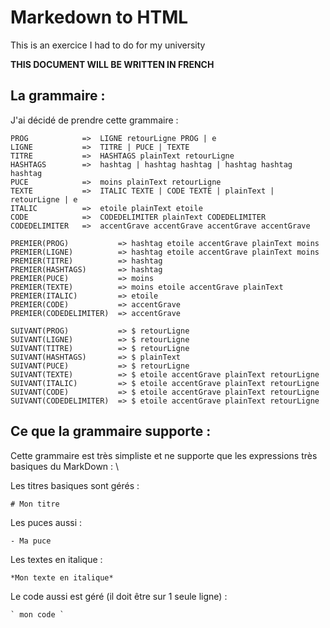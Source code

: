 # Markedown to HTML
This is an exercice I had to do for my university 

**THIS DOCUMENT WILL BE WRITTEN IN FRENCH**

## La grammaire : 

J'ai décidé de prendre cette grammaire : 

````
PROG 			=> 	LIGNE retourLigne PROG | e
LIGNE 			=> 	TITRE | PUCE | TEXTE 
TITRE			=> 	HASHTAGS plainText retourLigne
HASHTAGS 		=>	hashtag | hashtag hashtag | hashtag hashtag hashtag
PUCE			=> 	moins plainText retourLigne
TEXTE 			=>	ITALIC TEXTE | CODE TEXTE | plainText | retourLigne | e
ITALIC			=> 	etoile plainText etoile
CODE 			=> 	CODEDELIMITER plainText CODEDELIMITER
CODEDELIMITER 	=>	accentGrave accentGrave accentGrave accentGrave 

PREMIER(PROG)			=> hashtag etoile accentGrave plainText moins
PREMIER(LIGNE)			=> hashtag etoile accentGrave plainText moins
PREMIER(TITRE)			=> hashtag
PREMIER(HASHTAGS)		=> hashtag
PREMIER(PUCE)			=> moins
PREMIER(TEXTE)			=> moins etoile accentGrave plainText
PREMIER(ITALIC)			=> etoile
PREMIER(CODE)			=> accentGrave
PREMIER(CODEDELIMITER)	=> accentGrave

SUIVANT(PROG)			=> $ retourLigne
SUIVANT(LIGNE)			=> $ retourLigne
SUIVANT(TITRE)			=> $ retourLigne
SUIVANT(HASHTAGS)		=> $ plainText
SUIVANT(PUCE)			=> $ retourLigne
SUIVANT(TEXTE)			=> $ etoile accentGrave plainText retourLigne
SUIVANT(ITALIC)			=> $ etoile accentGrave plainText retourLigne
SUIVANT(CODE)			=> $ etoile accentGrave plainText retourLigne
SUIVANT(CODEDELIMITER)	=> $ etoile accentGrave plainText retourLigne
````

## Ce que la grammaire supporte : 

Cette grammaire est très simpliste et ne supporte que les expressions très basiques du MarkDown : \

Les titres basiques sont gérés : 
````
# Mon titre
````

Les puces aussi : 
````
- Ma puce
````

Les textes en italique : 

````
*Mon texte en italique*
````

Le code aussi est géré (il doit être sur 1 seule ligne) : 

````
` mon code `
````

